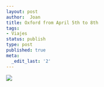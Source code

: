 ```yaml
---
layout: post
author:  Joan
title: Oxford from April 5th to 8th
tags:
- Viajes
status: publish
type: post
published: true
meta:
  _edit_last: '2'
---
```

<img src="http://maps.googleapis.com/maps/api/staticmap?size=640x300&zoom=4&maptype=roadmap%5C&markers=size:mid%7Ccolor:red%7Clabel:1%7Coxford&sensor=false"/>
